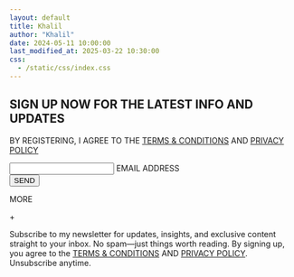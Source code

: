 ```yaml
---
layout: default
title: Khalil
author: "Khalil"
date: 2024-05-11 10:00:00
last_modified_at: 2025-03-22 10:30:00
css: 
  - /static/css/index.css
---
```

<form action="https://formspree.io/f/mldrezaz" method="POST">
    <h2>SIGN UP NOW FOR THE LATEST INFO AND UPDATES</h2>
    <p>BY REGISTERING, I AGREE TO THE 
        <a href="https://khaliiil.com/terms-conditions">TERMS & CONDITIONS</a> AND 
        <a href="https://khaliiil.com/privacy-policy">PRIVACY POLICY</a>
    </p>
    <div class="input-container">
        <input required type="email" id="email" name="email" placeholder=" " autocomplete="off">
        <label for="email">EMAIL ADDRESS</label>
    </div>
    <button id="subtn" type="submit">SEND</button>
</form>

<div class="expandable-row" onclick="toggleMessage(this)"><p class="left-text">MORE</p><p class="right-text">+</p></div>
<div class="expandable-message">
    Subscribe to my newsletter for updates, insights, and exclusive content straight to your inbox.  
    No spam—just things worth reading. By signing up, you agree to the  
    <a href="https://khaliiil.com/terms-conditions">TERMS & CONDITIONS</a> AND 
        <a href="https://khaliiil.com/privacy-policy">PRIVACY POLICY</a>.  
    Unsubscribe anytime.
</div>

<script>
function toggleMessage(element) {
    var message = element.nextElementSibling;
    var plusIcon = element.querySelector(".right-text");

    if (message.style.display === "none" || message.style.display === "") {
        message.style.display = "block";
        plusIcon.textContent = "−"; 
    } else {
        message.style.display = "none";
        plusIcon.textContent = "+";
    }
}
</script>